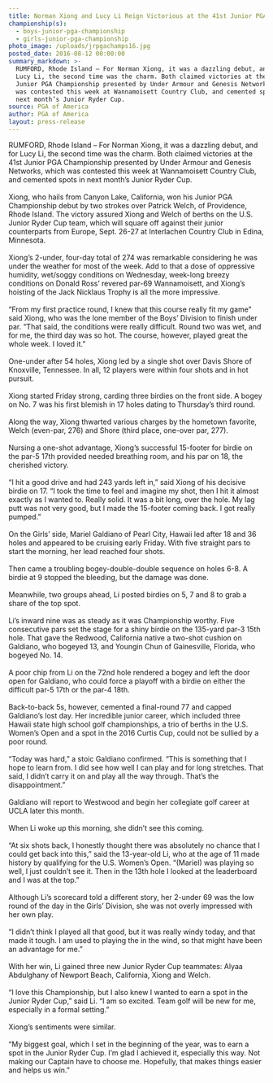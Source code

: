 ```yaml
---
title: Norman Xiong and Lucy Li Reign Victorious at the 41st Junior PGA Championship
championship(s):
  - boys-junior-pga-championship
  - girls-junior-pga-championship
photo_image: /uploads/jrpgachamps16.jpg
posted_date: 2016-08-12 00:00:00
summary_markdown: >-
  RUMFORD, Rhode Island – For Norman Xiong, it was a dazzling debut, and for
  Lucy Li, the second time was the charm. Both claimed victories at the 41st
  Junior PGA Championship presented by Under Armour and Genesis Networks, which
  was contested this week at Wannamoisett Country Club, and cemented spots in
  next month’s Junior Ryder Cup.
source: PGA of America
author: PGA of America
layout: press-release
---
```


RUMFORD, Rhode Island – For Norman Xiong, it was a dazzling debut, and for Lucy Li, the second time was the charm. Both claimed victories at the 41st Junior PGA Championship presented by Under Armour and Genesis Networks, which was contested this week at Wannamoisett Country Club, and cemented spots in next month’s Junior Ryder Cup. <br> <br>Xiong, who hails from Canyon Lake, California, won his Junior PGA Championship debut by two strokes over Patrick Welch, of Providence, Rhode Island. The victory assured Xiong and Welch of berths on the U.S. Junior Ryder Cup team, which will square off against their junior counterparts from Europe, Sept. 26-27 at Interlachen Country Club in Edina, Minnesota. <br> <br>Xiong’s 2-under, four-day total of 274 was remarkable considering he was under the weather for most of the week. Add to that a dose of oppressive humidity, wet/soggy conditions on Wednesday, week-long breezy conditions on Donald Ross’ revered par-69 Wannamoisett, and Xiong’s hoisting of the Jack Nicklaus Trophy is all the more impressive. <br> <br>“From my first practice round, I knew that this course really fit my game” said Xiong, who was the lone member of the Boys’ Division to finish under par. “That said, the conditions were really difficult. Round two was wet, and for me, the third day was so hot. The course, however, played great the whole week. I loved it.” <br> <br>One-under after 54 holes, Xiong led by a single shot over Davis Shore of Knoxville, Tennessee. In all, 12 players were within four shots and in hot pursuit. <br> <br>Xiong started Friday strong, carding three birdies on the front side. A bogey on No. 7 was his first blemish in 17 holes dating to Thursday’s third round. <br> <br>Along the way, Xiong thwarted various charges by the hometown favorite, Welch (even-par, 276) and Shore (third place, one-over par, 277). <br> <br>Nursing a one-shot advantage, Xiong’s successful 15-footer for birdie on the par-5 17th provided needed breathing room, and his par on 18, the cherished victory. <br> <br>“I hit a good drive and had 243 yards left in,” said Xiong of his decisive birdie on 17. “I took the time to feel and imagine my shot, then I hit it almost exactly as I wanted to. Really solid. It was a bit long, over the hole. My lag putt was not very good, but I made the 15-footer coming back. I got really pumped.” <br> <br>On the Girls’ side, Mariel Galdiano of Pearl City, Hawaii led after 18 and 36 holes and appeared to be cruising early Friday. With five straight pars to start the morning, her lead reached four shots. <br> <br>Then came a troubling bogey-double-double sequence on holes 6-8. A birdie at 9 stopped the bleeding, but the damage was done. <br> <br>Meanwhile, two groups ahead, Li posted birdies on 5, 7 and 8 to grab a share of the top spot. <br> <br>Li’s inward nine was as steady as it was Championship worthy. Five consecutive pars set the stage for a shiny birdie on the 135-yard par-3 15th hole. That gave the Redwood, California native a two-shot cushion on Galdiano, who bogeyed 13, and Youngin Chun of Gainesville, Florida, who bogeyed No. 14. <br> <br>A poor chip from Li on the 72nd hole rendered a bogey and left the door open for Galdiano, who could force a playoff with a birdie on either the difficult par-5 17th or the par-4 18th. <br> <br>Back-to-back 5s, however, cemented a final-round 77 and capped Galdiano’s lost day. Her incredible junior career, which included three Hawaii state high school golf championships, a trio of berths in the U.S. Women’s Open and a spot in the 2016 Curtis Cup, could not be sullied by a poor round. <br> <br>“Today was hard,” a stoic Galdiano confirmed. “This is something that I hope to learn from. I did see how well I can play and for long stretches. That said, I didn’t carry it on and play all the way through. That’s the disappointment.”    <br> <br>Galdiano will report to Westwood and begin her collegiate golf career at UCLA later this month. <br> <br>When Li woke up this morning, she didn’t see this coming. <br> <br>“At six shots back, I honestly thought there was absolutely no chance that I could get back into this,” said the 13-year-old Li, who at the age of 11 made history by qualifying for the U.S. Women’s Open. “(Mariel) was playing so well, I just couldn’t see it. Then in the 13th hole I looked at the leaderboard and I was at the top.” <br> <br>Although Li’s scorecard told a different story, her 2-under 69 was the low round of the day in the Girls’ Division, she was not overly impressed with her own play. <br> <br>“I didn’t think I played all that good, but it was really windy today, and that made it tough. I am used to playing the in the wind, so that might have been an advantage for me.” <br> <br>With her win, Li gained three new Junior Ryder Cup teammates: Alyaa Abdulghany of Newport Beach, California, Xiong and Welch. <br> <br>“I love this Championship, but I also knew I wanted to earn a spot in the Junior Ryder Cup,” said Li. “I am so excited. Team golf will be new for me, especially in a formal setting.” <br> <br>Xiong’s sentiments were similar. <br> <br>“My biggest goal, which I set in the beginning of the year, was to earn a spot in the Junior Ryder Cup. I’m glad I achieved it, especially this way. Not making our Captain have to choose me. Hopefully, that makes things easier and helps us win.”